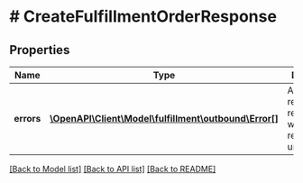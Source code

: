 # # CreateFulfillmentOrderResponse

## Properties

Name | Type | Description | Notes
------------ | ------------- | ------------- | -------------
**errors** | [**\OpenAPI\Client\Model\fulfillment\outbound\Error[]**](Error.md) | A list of error responses returned when a request is unsuccessful. | [optional]

[[Back to Model list]](../../README.md#models) [[Back to API list]](../../README.md#endpoints) [[Back to README]](../../README.md)
